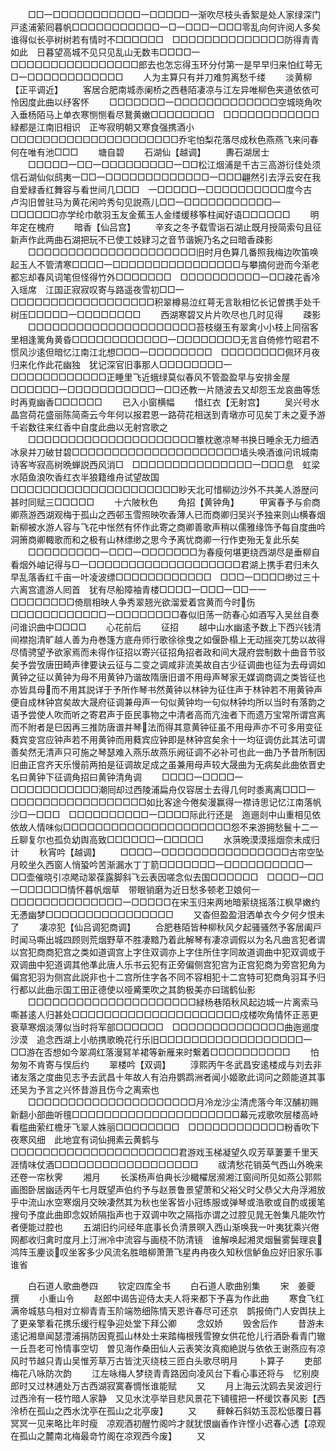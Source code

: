 <!-- { "loadSidebar": true } -->
　　□□一□□□□□□□□□□□一□□□□□一渐吹尽枝头香絮是处人家绿深门戸逺浦萦囘暮帆□□□□□□□□□□□一□一□□□一□□□零乱向何许阅人多矣谁得似长亭树树若有情时不□□□□□□　□□□□□□□□□□□□□□防得青青如此　日暮望高城不见只见乱山无数韦□□□□一□□□□□□□□□□□□□□□□郎去也怎忘得玉环分付第一是早早归来怕红萼无□一□□□□□□□□□□□□
　　人为主算只有并刀难剪离愁千缕
　　淡黄柳【正平调近】
　　客居合肥南城赤阑桥之西巷陌凄凉与江左异唯柳色夹道依依可怜因度此曲以纾客怀
　　□□□□□□□一□□□□□□□□□□□□□空城晓角吹入垂杨陌马上单衣寒恻恻看尽鵞黄嫩□□□□□□□□　□□□□□□□□□□□□緑都是江南旧相识　正岑寂明朝又寒食强携酒小□□□□□□□□□□□□□□□□□□□□□乔宅怕梨花落尽成秋色燕燕飞来问春何在唯有池□□□
　　塘自碧
　　石湖仙【越调】
　　夀石湖居士
　　□□□□□一□□一□□□□□□□□□一□□松江烟浦是千古三高游衍佳处须信石湖仙似鸱夷一□□一□□□□□□□□□□□□□一□□□翩然引去浮云安在我自爱緑香红舞容与看世间几□□□　一□□□□□一□□□□□□□□□□度今古　卢沟旧曽驻马为黄花闲吟秀句见説燕儿□□一□□□□□□□□□□□一□□□□□□亦学纶巾欹羽玉友金蕉玉人金缕缓移筝柱闻好语□□□□□□
　　明年定在槐府
　　暗香【仙吕宫】
　　辛亥之冬予载雪诣石湖止既月授简索句且征新声作此两曲石湖把玩不已使工妓肄习之音节谐婉乃名之曰暗香疎影
　　□□□□□□□□□□□□□□□□□□□□□旧时月色算几番照我梅边吹笛唤起玉人不管清寒□□□□一□□□□□□□□□□□□□□□□与攀摘何逊而今渐老都忘却春风词笔但怪得竹外□□□□□□□　□□□□□□□□□□一□□疎花香冷入瑶席　江国正寂寂叹寄与路遥夜雪初□□一□□□□□□□□□□□□□□□□□□积翠樽易泣红萼无言耿相忆长记曽携手处千树压□□□□□一□□□□□□□□
　　西湖寒碧又片片吹尽也几时见得
　　疎影
　　□□□□□□□□□□□□□□□□□□□□□苔枝缀玉有翠禽小小枝上同宿客里相逢篱角黄昏□□□□□□□□□□□□一□□□□□□□□无言自倚修竹昭君不惯风沙逺但暗忆江南江北想□□□一□□□□□□□□　□□□□□□□□佩环月夜归来化作此花幽独　犹记深官旧事那人□□□□□□□□一□□□□□□□□□□□□正睡里飞近蛾绿莫似春风不管盈盈早与安排金屋□□□□□□一□□□□□□□□□□□一□□还教一片随波去又却怨玉龙哀曲等恁时再覔幽香□□□□□□
　　已入小窗横幅
　　惜红衣【无射宫】
　　吴兴号水晶宫荷花盛丽陈简斋云今年何以报君恩一路荷花相送到青墩亦可见矣丁未之夏予游千岩数往来红香中自度此曲以无射宫歌之
　　□□□□□□□□□□□□□□□□□□□□□簟枕邀凉琴书换日睡余无力细洒冰泉并刀破甘碧□□□□□□□□□□□□□□□□□□□□□墙头唤酒谁问讯城南诗客岑寂高树晩蝉説西风消□　□□□□□□□□□□□□□□□一□□□息　虹梁水陌鱼浪吹香红衣半狼籍维舟试望故国□□□□□□□□□□□□□□□□□□□□□眇天北可惜柳边沙外不共美人游歴问甚时同赋三□□□□□
　　十六陂秋色
　　角招【黄钟角】
　　甲寅春予与俞商卿燕游西湖观梅于孤山之西邨玉雪照映吹香薄人已而商卿归吴兴予独来则山横春烟新柳被水游人容与飞花中怅然有怀作此寄之商卿善歌声稍以儒雅缘饰予每自度曲吟洞箫商卿輙歌而和之极有山林缥缈之思今予离忧商卿一行作吏殆无复此乐矣
　　□□□□□□□□□一□□□一□□□□□□□为春瘦何堪更绕西湖尽是垂柳自看烟外岫记得与□一□□□□□□□□□□□□□□□□□□□君湖上携手君归未久早乱落香红千亩一叶凌波缥□□□□□□□□□□□□　□□□一□□□□缈过三十六离宫遣游人囘首　犹有尽船障袖青楼□□□□一□□□一□□一一□□□□□□□□倚扇相映人争秀翠翘光欲溜爱着宫黄而今时伤□□□□□□□□□□□□一□□□□□□□□春似旧荡一防春心如酒写入吴丝自奏问谁识曲中□□□□
　　心花前后
　　征招
　　越中山水幽逺予数上下西兴钱清间襟抱清旷越人善为舟巻篷方底舟师行歌徐徐曳之如偃卧榻上无动摇突兀势以故得尽情骋望予欲家焉而未得作征招以寄兴征招角招者政和间大晟府尝制数十曲音节驳矣予尝攷唐田畸声律要诀云征与二变之调咸非流美故自古少征调曲也征为去母调如黄钟之征以黄钟为母不用黄钟乃谐故隋唐旧谱不用母声琴家无媒调商调之类皆征也亦皆具母而不用其説详于予所作琴书然黄钟以林钟为征住声于林钟若不用黄钟声便自成林钟宫矣故大晟府征调兼母声一句似黄钟均一句似林钟均所以当时有落韵之语予尝使人吹而听之寄君声于臣民事物之中清者高而亢浊者下而遗万宝常所谓宫离而不附者是巳因再三推防唐谱并琴法而得其意黄钟征虽不用母声亦不可多用变征蕤宾变宫应钟声若不用黄钟而用蕤宾应钟即是林钟宫矣余十一均征调仿此其法可谓善矣然无清声只可施之琴瑟难入燕乐故燕乐阙征调不必补可也此一曲乃予昔所制因旧曲正宫齐天乐慢前两拍是征调故足成之虽兼用母声较大晟曲为无病矣此曲依晋史名曰黄钟下征调角招曰黄钟清角调
　　□□□□一□□□□一□□□□□□□□□□□潮囘却过西陵浦扁舟仅容居士去得几何时黍离离□□□一□□□□□□□□□□□□□□□□□如比客途今倦矣漫赢得一襟诗思记忆江南落帆沙□一□□□　□□□□□□□□□□一□□□□际此行还是　迤逦剡中山重相见依依故人情味似□□□□□□□□□□□□□□□□□□□□□怨不来游拥愁鬟十二一丘聊复尔也孤负幼舆高致□□□□□□一□□□□□
　　水葓晩漠漠摇烟奈未成归计
　　秋宵吟【越调】
　　□□□□一□□□□□□□□□□□□□□□□古帘空坠月皎坐久西窗人悄蛩吟苦渐漏水丁丁箭□□□□□□□一□□□□□□□□□□一□□壶催晓引凉飔动翠葆露脚斜飞云表因嗟念似去国□□□□□□　□□□□一□□一□□□□□□情怀暮帆烟草　带眼销磨为近日愁多顿老卫娘何一□□□□□□□□□□□□□□一□□□□□在宋玉归来两地暗萦绕摇落江枫早嫩约无慿幽梦□□□□□□□□□□□□□□□□
　　又杳但盈盈泪洒单衣今夕何夕恨未了
　　凄凉犯【仙吕调犯商调】
　　合肥巷陌皆种柳秋风夕起骚骚然予客居阖戸时闻马嘶出城四顾则荒烟野草不胜凄黯乃着此解琴有凄凉调假以为名凡曲言犯者谓以宫犯商商犯宫之类如道调宫上字住双调亦上字住所住字同故道调曲中犯双调或于双调曲中犯道调其他凖此唐人乐书云犯有正旁偏侧宫犯宫为正宫犯商为旁宫犯角为偏宫犯羽为侧宫此説非也十二宫所住字各不同不容相犯十二宫特可犯商角羽耳予归行都以此曲示国工田正德使以哑觱栗吹之其韵极美亦曰瑞鹤仙影
　　□□□□□□□□□□□□□□□□□□□□□緑杨巷陌秋风起边城一片离索马嘶甚逺人归甚处□□□□□□□□□□□□□□□□□□□□□戍楼吹角情怀正恶更衰草寒烟淡薄似当时将军部□□□□□□　□□□□□□□□□□□□□□曲迤逦度沙漠　追念西湖上小舫携歌晩花行乐旧□□□□□□□□□□□□□□□□□□一□□游在否想如今翠凋红落漫冩羊裙等新雁来时繋着□□□□□□□□□□
　　怕匆匆不肯寄与悮后约
　　翠楼吟【双调】
　　淳熙丙午冬武昌安逺楼成与刘去非诸友落之度曲见志予去武昌十年故人有泊舟鹦鹉洲者闻小姬歌此词问之颇能道其事还吴为予言之兴怀昔游且伤今之离索也
　　□□□□□□□□□□□□□□□□□□□□□月冷龙沙尘清虎落今年汉酺初赐新翻小部曲听氊□□□□□□□□□□□□□□□□□□□□□幕元戎歌吹层楼高峙看槛曲萦红檐牙飞翠人姝丽□□□□□□□□　□□□□□□□□□□□□粉香吹下夜寒风细　此地宜有词仙拥素云黄鹤与□□□□□□□□□□□□□□□□□□□□□君游戏玉梯凝望久叹芳草萋萋千里天涯情味仗酒□□□□□□□□□□□□□□□□□□
　　祓清愁花销英气西山外晩来还卷一帘秋霁
　　湘月
　　长溪杨声伯典长沙檝櫂居濒湘江窗间所见如燕公郭熙画图卧居幽适丙午七月既望声伯约予与赵景鲁景望萧和父裕父时父恭父大舟浮湘放乎中流山水空寒烟月交映凄然其为秋也坐客皆小冠练服或弹琴或浩歌或自酌或援笔搜句予度此曲即念奴娇隔指声也于双调中吹之隔指亦谓之过腔见晁无咎集凡能吹竹者便能过腔也
　　五湖旧约问经年底事长负清景暝入西山渐唤我一叶夷犹乘兴倦网都收归禽时度月上汀洲冷中流容与画桡不防清镜　谁解唤起湘灵烟鬟雾鬓理哀鸿阵玉麈谈叹坐客多少风流名胜暗柳萧萧飞星冉冉夜久知秋信鲈鱼应好旧家乐事谁省



　　白石道人歌曲巻四
　　钦定四库全书
　　白石道人歌曲别集
　　宋　姜夔　撰
　　小重山令
　　赵郎中谒告迎侍太夫人将来都下予喜为作此曲
　　寒食飞红满帝城慈乌相对立柳青青玉阶端笏细陈情天恩许春尽可还京　鹊报倚门人安舆扶上了更亲擎看花携乐缓行程争迎处堂下拜公卿
　　念奴娇
　　毁舍后作
　　昔游未逺记湘臯闻瑟澧浦捐防因覔孤山林处士来踏梅根残雪獠女供花伧儿行酒卧看青门辙一丘吾老可怜情事空切　曽见海作桑田仙人云表笑汝真痴絶説与依依王谢燕应有凉风时节越只青山吴惟芳草万古皆沈灭绕枝三匝白头歌尽明月
　　卜算子
　　吏部梅花八咏防次韵
　　江左咏梅人梦绕青青路因向凌风台下看心事还将与　忆别庾郎时又过林逋处万古西湖寂寞春惆怅谁能赋
　　又
　　月上海云沈鸥去吴波迥行过西泠有一枝竹暗人家静　又见水沈亭举目悲风景花下铺氊把一杯缓饮春风影【西泠桥在孤山之西水沈亭在孤山之北亭废】
　　又
　　藓榦石斜妨玉蕊松低覆日暮冥冥一见来略比年时瘦　凉观酒初醒竹阁吟才就犹恨幽香作许悭小迟春心透【凉观在孤山之麓南北梅最竒竹阁在凉观西今废】
　　又
